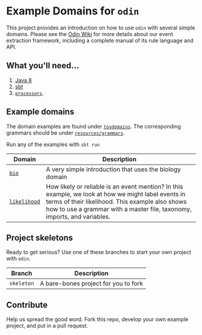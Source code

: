 # Example Domains for `odin`

This project provides an introduction on how to use `odin` with several simple domains. Please see the [Odin Wiki](https://github.com/clulab/processors/wiki/ODIN-(Open-Domain-INformer)) for more details about our event extraction framework, including a complete manual of its rule language and API.

## What you'll need...
  1. [Java 8](http://www.oracle.com/technetwork/java/javase/downloads/jre8-downloads-2133155.html)
  2. [sbt](http://www.scala-sbt.org/release/tutorial/Setup.html)
  3. [`processors`](https://github.com/clulab/processors.git).

## Example domains

The domain examples are found under [`toydomains`](src/main/scala/toydomains).  The corresponding grammars should be under [`resources/grammars`](src/main/resources/grammars).

Run any of the examples with `sbt run`

|__Domain__ | __Description__|
|--------|----------------|
|[`bio`](src/main/scala/toydomains/bio) | A very simple introduction that uses the biology domain |
| [`likelihood`](src/main/scala/toydomains/general) | How likely or reliable is an event mention?  In this example, we look at how we might label events in terms of their likelihood.  This example also shows how to use a grammar with a master file, taxonomy, imports, and variables. |

## Project skeletons

Ready to get serious?  Use one of these branches to start your own project with `odin`.

|__Branch__ | __Description__|
|--------|----------------|
| `skeleton` | A bare-bones project for you to fork |

## Contribute

Help us spread the good word.  Fork this repo, develop your own example project, and put in a pull request.
